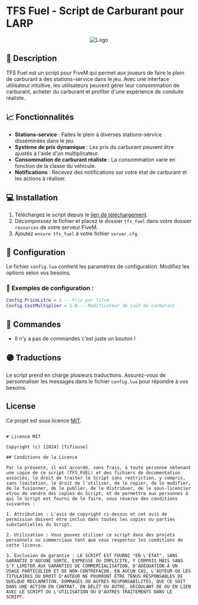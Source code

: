 
# TFS Fuel - Script de Carburant pour LARP

<p align="center">
  <img src="https://images-ext-1.discordapp.net/external/rY7Mk23eOxxB_XXtPW4-jRH3_u0OtFcUJxnIa5gTdDg/%3Fsize%3D128/https/cdn.discordapp.com/icons/959902748390850640/a2bbc10a0d05cbd5d59bc8dc7a0055f1.png?format=webp&quality=lossless" alt="Logo"/>
</p>

## 📜 Description

TFS Fuel est un script pour FiveM qui permet aux joueurs de faire le plein de carburant à des stations-service dans le jeu. Avec une interface utilisateur intuitive, les utilisateurs peuvent gérer leur consommation de carburant, acheter du carburant et profiter d'une expérience de conduite réaliste.

## 📈 Fonctionnalités

- **Stations-service** : Faites le plein à diverses stations-service disséminées dans le jeu.
- **Système de prix dynamique** : Les prix du carburant peuvent être ajustés à l'aide d'un multiplicateur.
- **Consommation de carburant réaliste** : La consommation varie en fonction de la classe du véhicule.
- **Notifications** : Recevez des notifications sur votre état de carburant et les actions à réaliser.

## 💻 Installation

1. Téléchargez le script depuis le [lien de téléchargement](https://github.com/tifiouse-root/TFS_FUEL/archive/refs/heads/main.zip).
2. Décompressez le fichier et placez le dossier `tfs_fuel` dans votre dossier `resources` de votre serveur FiveM.
3. Ajoutez `ensure tfs_fuel` à votre fichier `server.cfg`.

## 📜 Configuration

Le fichier `config.lua` contient les paramètres de configuration. Modifiez les options selon vos besoins.

### 📜 Exemples de configuration :

```lua
Config.PriceLitre = 1 -- Prix par litre
Config.CostMultiplier = 1.0 -- Modificateur de coût du carburant
```

## 🧪 Commandes

- Il n'y a pas de commandes c'est juste un bouton !

## 🟣 Traductions

Le script prend en charge plusieurs traductions. Assurez-vous de personnaliser les messages dans le fichier `config.lua` pour répondre à vos besoins.

## License

Ce projet est sous licence [MIT](#).
```

# Licence MIT

Copyright (c) [2024] [Tifiouse]

## Conditions de la Licence

Par la présente, il est accordé, sans frais, à toute personne obtenant une copie de ce script (TFS_FUEL) et des fichiers de documentation associés, le droit de traiter le Script sans restriction, y compris, sans limitation, le droit de l'utiliser, de le copier, de le modifier, de le fusionner, de le publier, de le distribuer, de le sous-licencier et/ou de vendre des copies du Script, et de permettre aux personnes à qui le Script est fourni de le faire, sous réserve des conditions suivantes :

1. Attribution : L'avis de copyright ci-dessus et cet avis de permission doivent être inclus dans toutes les copies ou parties substantielles du Script.

2. Utilisation : Vous pouvez utiliser ce script dans des projets personnels ou commerciaux tant que vous respectez les conditions de cette licence.

3. Exclusion de garantie : LE SCRIPT EST FOURNI "EN L'ÉTAT", SANS GARANTIE D'AUCUNE SORTE, EXPRESSE OU IMPLICITE, Y COMPRIS MAIS SANS S'Y LIMITER AUX GARANTIES DE COMMERCIALISATION, D'ADÉQUATION À UN USAGE PARTICULIER ET DE NON-CONTREFAÇON. EN AUCUN CAS, L'AUTEUR OU LES TITULAIRES DU DROIT D'AUTEUR NE POURRONT ÊTRE TENUS RESPONSABLES DE QUELQUE RECLAMATION, DOMMAGES OU AUTRES RESPONSABILITÉS, QUE CE SOIT DANS UNE ACTION EN CONTRAT, EN DÉLIT OU AUTRE, DÉCOULANT DE OU EN LIEN AVEC LE SCRIPT OU L'UTILISATION OU D'AUTRES TRAITEMENTS DANS LE SCRIPT.

```
